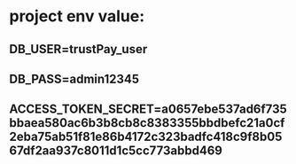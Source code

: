 # project env value:

## DB_USER=trustPay_user

## DB_PASS=admin12345

## ACCESS_TOKEN_SECRET=a0657ebe537ad6f735bbaea580ac6b3b8cb8c8383355bbdbefc21a0cf2eba75ab51f81e86b4172c323badfc418c9f8b0567df2aa937c8011d1c5cc773abbd469
